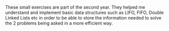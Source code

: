 These small exercises are part of the second year. They helped me understand and implement basic data structures such as LIFO, FIFO, Double Linked Lists etc in order to be able to store the information needed to solve the 2 problems being asked in a more efficient way.
